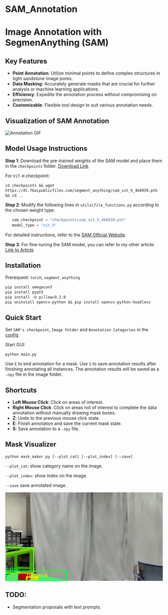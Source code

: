 # SAM_Annotation

# Image Annotation with SegmenAnything (SAM)
## Key Features

- **Point Annotation**: Utilize minimal points to define complex structures in tight sandstone image pores.
- **Data Masking**: Accurately generate masks that are crucial for further analysis or machine learning applications.
- **Efficiency**: Expedite the annotation process without compromising on precision.
- **Customizable**: Flexible tool design to suit various annotation needs.

## Visualization of SAM Annotation

   ![Annotation GIF](Demonstration/1.gif)  

## Model Usage Instructions

**Step 1**: Download the pre-trained weights of the SAM model and place them in the `checkpoints` folder. [Download Link](https://github.com/facebookresearch/segment-anything)

For `ViT-H` checkpoint: 
```
cd checkpoints && wget https://dl.fbaipublicfiles.com/segment_anything/sam_vit_h_4b8939.pth && cd ..
```

**Step 2**: Modify the following lines in `utils\file_functions.py` according to the chosen weight type:
```python
   sam_checkpoint = "checkpoints\sam_vit_h_4b8939.pth"
   model_type = "vit_h"
```

For detailed instructions, refer to the [SAM Official Website](https://github.com/facebookresearch/segment-anything).

**Step 3**: For fine-tuning the SAM model, you can refer to my other article: [Link to Article](https://github.com/wudi-ldd/Fine-Tuning-SAM)


## Installation
Prerequest: `torch`, `segment_anything`
```
pip install omegaconf
pip install pyqt5
pip install -U pillow=9.2.0
pip uninstall opencv-python && pip install opencv-python-headless
```

## Quick Start
Set `SAM's checkpoint`, `Image Folder` and `Annotation Categories` in the [config](./configs/config_vit_h.yaml).

Start GUI:
```
python main.py
```

Use `E` to end annotation for a mask. Use `S` to save annotation results after finishing annotating all instances.
The annotation results will be saved as a `.npy` file in the image folder.

## Shortcuts

- **Left Mouse Click**: Click on areas of interest.
- **Right Mouse Click**: Click on areas not of interest to complete the data annotation without manually drawing mask boxes.
- **Z**: Undo to the previous mouse click state.
- **E**: Finish annotation and save the current mask state.
- **S**: Save annotation to a `.npy` file.

## Mask Visualizer
```
python mask_maker.py [--plot_cat] [--plot_index] [--save]
```
`--plot_cat`: show category name on the image.

`--plot_index`: show index on the image.

`--save` save annotated image.

![Visualization](assets/annotation.png)  

## TODO:
- Segmentation proposals with text prompts.




